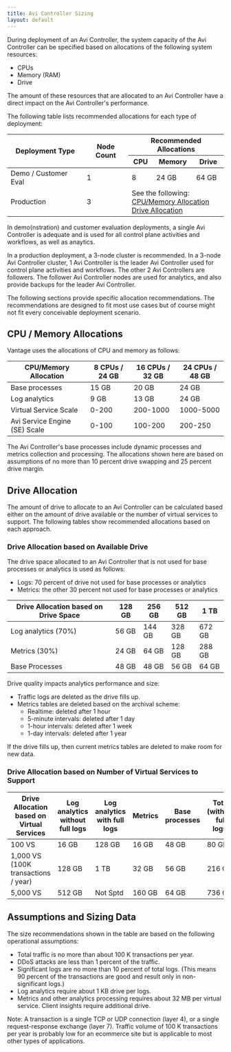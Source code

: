 ```yaml
---
title: Avi Controller Sizing
layout: default
---
```

During deployment of an Avi Controller, the system capacity of the Avi Controller can be specified based on allocations of the following system resources:

* CPUs
* Memory (RAM)
* Drive 

The amount of these resources that are allocated to an Avi Controller have a direct impact on the Avi Controller's performance.

The following table lists recommended allocations for each type of deployment:

<table class="table table-bordered table-hover table table-bordered table-hover">   
<thead>   
<tr>    
<th rowspan="2">Deployment Type
</th>
<th rowspan="2">Node Count
</th>
<th colspan="3">Recommended Allocations
</th>
</tr>
<tr>    
<th>CPU
</th>
<th>Memory
</th>
<th>Drive
</th>
</tr>
</thead>
<tbody>   
<tr>      
<td>Demo / Customer Eval</td>
<td>1</td>
<td>8</td>
<td>24 GB</td>
<td>64 GB</td>
</tr>
<tr>    
<td>Production</td>
<td>3</td>
<td colspan="3">See the following:<br> <a href="#cpuandmemalloc">CPU/Memory Allocation</a><br> <a href="#drivealloc">Drive Allocation</a></td>
</tr>
</tbody>
</table> 

In demo(nstration) and customer evaluation deployments, a single Avi Controller is adequate and is used for all control plane activities and workflows, as well as anaytics.

In a production deployment, a 3-node cluster is recommended. In a 3-node Avi Controller cluster, 1 Avi Controller is the leader Avi Controller used for control plane activities and workflows. The other 2 Avi Controllers are followers. The follower Avi Controller nodes are used for analytics, and also provide backups for the leader Avi Controller.

The following sections provide specific allocation recommendations. The recommendations are designed to fit most use cases but of course might not fit every conceivable deployment scenario.

<a name="cpuandmemalloc"></a>

## CPU / Memory Allocations

Vantage uses the allocations of CPU and memory as follows:

<table class="table table-bordered table-hover table table-bordered table-hover">   
<thead>  
<tr>     
<th>CPU/Memory Allocation
</th>
<th>8 CPUs / 24 GB
</th>
<th>16 CPUs / 32 GB
</th>
<th>24 CPUs / 48 GB
</th>
</tr>
</thead>
<tbody>     
<tr>     
<td>Base processes</td>
<td>15 GB</td>
<td>20 GB</td>
<td>24 GB</td>
</tr>
<tr>     
<td>Log analytics</td>
<td>9 GB</td>
<td>13 GB</td>
<td>24 GB</td>
</tr>
<tr>     
<td>Virtual Service Scale</td>
<td>0-200</td>
<td>200-1000</td>
<td>1000-5000</td>
</tr>
<tr>     
<td>Avi Service Engine (SE) Scale</td>
<td>0-100</td>
<td>100-200</td>
<td>200-250</td>
</tr>
</tbody>
</table> 

The Avi Controller's base processes include dynamic processes and metrics collection and processing. The allocations shown here are based on assumptions of no more than 10 percent drive swapping and 25 percent drive margin.

<a name="drivealloc"></a>

## Drive Allocation

The amount of drive to allocate to an Avi Controller can be calculated based either on the amount of drive available or the number of virtual services to support. The following tables show recommended allocations based on each approach.

### Drive Allocation based on Available Drive

The drive space allocated to an Avi Controller that is not used for base processes or analytics is used as follows:

* Logs: 70 percent of drive not used for base processes or analytics
* Metrics: the other 30 percent not used for base processes or analytics 
<table class="table table-bordered table-hover table table-bordered table-hover">   
<thead>  
<tr>      
<th>Drive Allocation based on Drive Space
</th>
<th>128 GB
</th>
<th>256 GB
</th>
<th>512 GB
</th>
<th>1 TB
</th>
</tr>
</thead>
<tbody>    
<tr>      
<td>Log analytics (70%)</td>
<td>56 GB</td>
<td>144 GB</td>
<td>328 GB</td>
<td>672 GB</td>
</tr>
<tr>      
<td>Metrics (30%)</td>
<td>24 GB</td>
<td>64 GB</td>
<td>128 GB</td>
<td>288 GB</td>
</tr>
<tr>      
<td>Base Processes</td>
<td>48 GB</td>
<td>48 GB</td>
<td>56 GB</td>
<td>64 GB</td>
</tr>
</tbody>
</table> 

Drive quality impacts analytics performance and size:

* Traffic logs are deleted as the drive fills up.
* Metrics tables are deleted based on the archival scheme:  
    * Realtime: deleted after 1 hour
    * 5-minute intervals: deleted after 1 day
    * 1-hour intervals: deleted after 1 week
    * 1-day intervals: deleted after 1 year 

If the drive fills up, then current metrics tables are deleted to make room for new data.

### Drive Allocation based on Number of Virtual Services to Support

<table class="table table-bordered table-hover table table-bordered table-hover">   
<thead>  
<tr>       
<th>Drive Allocation based on Virtual Services
</th>
<th>Log analytics without full logs

</th>
<th>Log analytics with full logs

</th>
<th>Metrics
</th>
<th>Base processes
</th>
<th>Total (without full logs)
</th>
</tr>
</thead>
<tbody>    
<tr>       
<td>100 VS</td>
<td>16 GB</td>
<td>128 GB</td>
<td>16 GB</td>
<td>48 GB</td>
<td>80 GB</td>
</tr>
<tr>       
<td>1,000 VS<br> (100K transactions / year)</td>
<td>128 GB</td>
<td>1 TB</td>
<td>32 GB</td>
<td>56 GB</td>
<td>216 GB</td>
</tr>
<tr>       
<td>5,000 VS</td>
<td>512 GB</td>
<td>Not Sptd</td>
<td>160 GB</td>
<td>64 GB</td>
<td>736 GB</td>
</tr>
</tbody>
</table> 

## Assumptions and Sizing Data

The size recommendations shown in the table are based on the following operational assumptions:

* Total traffic is no more than about 100 K transactions per year.
* DDoS attacks are less than 1 percent of the traffic.
* Significant logs are no more than 10 percent of total logs. (This means 90 percent of the transactions are good and result only in non-significant logs.)
* Log analytics require about 1 KB drive per logs.
* Metrics and other analytics processing requires about 32 MB per virtual service. Client insights require additional drive. 

Note: A transaction is a single TCP or UDP connection (layer 4), or a single request-response exchange (layer 7). Traffic volume of 100 K transactions per year is probably low for an ecommerce site but is applicable to most other types of applications.


